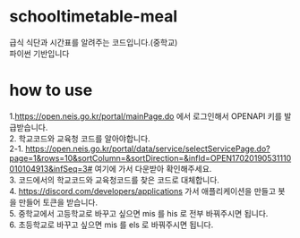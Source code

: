 # schooltimetable-meal
급식 식단과 시간표를 알려주는 코드입니다.(중학교)</br>
파이썬 기반입니다

# how to use
1.https://open.neis.go.kr/portal/mainPage.do 에서 로그인해서 OPENAPI 키를 발급받습니다. </br>
2. 학교코드와 교육청 코드를 알아야합니다.</br>
2-1. https://open.neis.go.kr/portal/data/service/selectServicePage.do?page=1&rows=10&sortColumn=&sortDirection=&infId=OPEN17020190531110010104913&infSeq=3# 여기에 가서 다운받아 확인해주세요.</br>
3. 코드에서의 학교코드와 교육청코드를 찾은 코드로 대체합니다.</br>
4. https://discord.com/developers/applications 가서 애플리케이션을 만들고 봇을 만들어 토큰을 받습니다.</br>
5. 중학교에서 고등학교로 바꾸고 싶으면 mis 를 his 로 전부 바꿔주시면 됩니다. </br>
6. 초등학교로 바꾸고 싶으면 mis 를 els 로 바꿔주시면 됩니다.
